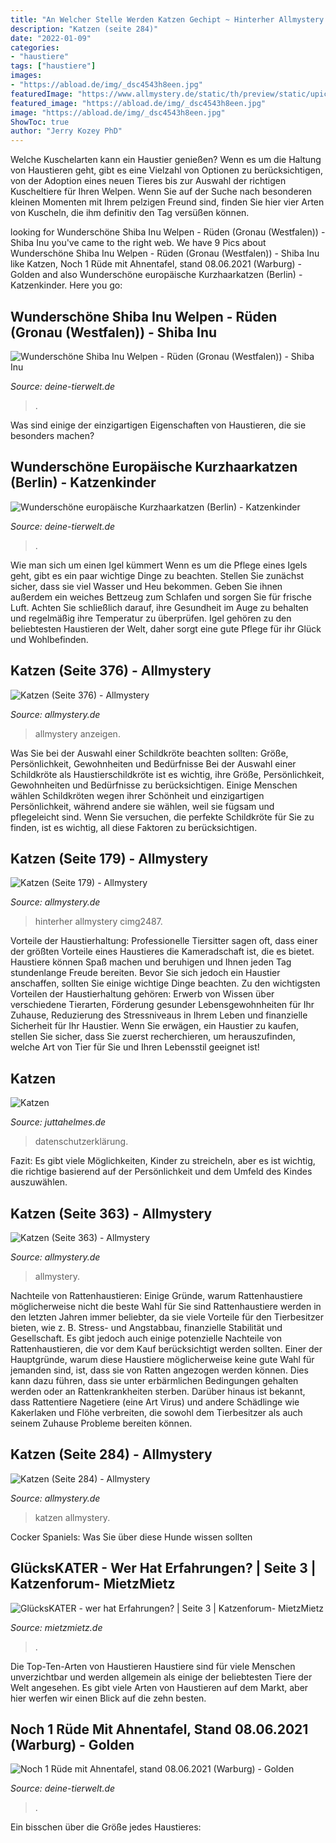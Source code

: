 ```yaml
---
title: "An Welcher Stelle Werden Katzen Gechipt ~ Hinterher Allmystery Cimg2487"
description: "Katzen (seite 284)"
date: "2022-01-09"
categories:
- "haustiere"
tags: ["haustiere"]
images:
- "https://abload.de/img/_dsc4543h8een.jpg"
featuredImage: "https://www.allmystery.de/static/th/preview/static/upics/a2d185_20140830_115008.jpg_conv.jpg"
featured_image: "https://abload.de/img/_dsc4543h8een.jpg"
image: "https://abload.de/img/_dsc4543h8een.jpg"
ShowToc: true
author: "Jerry Kozey PhD"
---
```



Welche Kuschelarten kann ein Haustier genießen?
Wenn es um die Haltung von Haustieren geht, gibt es eine Vielzahl von Optionen zu berücksichtigen, von der Adoption eines neuen Tieres bis zur Auswahl der richtigen Kuscheltiere für Ihren Welpen. Wenn Sie auf der Suche nach besonderen kleinen Momenten mit Ihrem pelzigen Freund sind, finden Sie hier vier Arten von Kuscheln, die ihm definitiv den Tag versüßen können.

	

		
looking for Wunderschöne Shiba Inu Welpen - Rüden (Gronau (Westfalen)) - Shiba Inu you've came to the right web. We have 9 Pics about Wunderschöne Shiba Inu Welpen - Rüden (Gronau (Westfalen)) - Shiba Inu like Katzen, Noch 1 Rüde mit Ahnentafel, stand 08.06.2021 (Warburg) - Golden and also Wunderschöne europäische Kurzhaarkatzen (Berlin) - Katzenkinder. Here you go:
		
    
## Wunderschöne Shiba Inu Welpen - Rüden (Gronau (Westfalen)) - Shiba Inu

<img loading=lazy src="https://www.deine-tierwelt.de/fotos/127761029_760x570.jpg" onerror="this.onerror=null;this.src='https://tse3.mm.bing.net/th?id=OIP.PaKNPmxXNTtzgrqyv2pv0QHaFj&amp;pid=15.1';" alt="Wunderschöne Shiba Inu Welpen - Rüden (Gronau (Westfalen)) - Shiba Inu">

_Source: deine-tierwelt.de_

>. 

	

Was sind einige der einzigartigen Eigenschaften von Haustieren, die sie besonders machen?

    
## Wunderschöne Europäische Kurzhaarkatzen (Berlin) - Katzenkinder

<img loading=lazy src="https://www.deine-tierwelt.de/fotos/128059139_xl.jpg" onerror="this.onerror=null;this.src='https://tse4.mm.bing.net/th?id=OIP.jh5okR2S4u62SiuYiorc3AHaGT&amp;pid=15.1';" alt="Wunderschöne europäische Kurzhaarkatzen (Berlin) - Katzenkinder">

_Source: deine-tierwelt.de_

>. 

	

Wie man sich um einen Igel kümmert
Wenn es um die Pflege eines Igels geht, gibt es ein paar wichtige Dinge zu beachten. Stellen Sie zunächst sicher, dass sie viel Wasser und Heu bekommen. Geben Sie ihnen außerdem ein weiches Bettzeug zum Schlafen und sorgen Sie für frische Luft. Achten Sie schließlich darauf, ihre Gesundheit im Auge zu behalten und regelmäßig ihre Temperatur zu überprüfen. Igel gehören zu den beliebtesten Haustieren der Welt, daher sorgt eine gute Pflege für ihr Glück und Wohlbefinden.

    
## Katzen (Seite 376) - Allmystery

<img loading=lazy src="https://www.allmystery.de/static/th/preview/static/upics/130e8d_11989205_1043435869049258_463897242_o.jpg_conv.jpg" onerror="this.onerror=null;this.src='https://tse4.mm.bing.net/th?id=OIP.oCYjmb5O4dwlOX-NTkDo-wHaFj&amp;pid=15.1';" alt="Katzen (Seite 376) - Allmystery">

_Source: allmystery.de_

>allmystery anzeigen. 

	

Was Sie bei der Auswahl einer Schildkröte beachten sollten: Größe, Persönlichkeit, Gewohnheiten und Bedürfnisse
Bei der Auswahl einer Schildkröte als Haustierschildkröte ist es wichtig, ihre Größe, Persönlichkeit, Gewohnheiten und Bedürfnisse zu berücksichtigen. Einige Menschen wählen Schildkröten wegen ihrer Schönheit und einzigartigen Persönlichkeit, während andere sie wählen, weil sie fügsam und pflegeleicht sind. Wenn Sie versuchen, die perfekte Schildkröte für Sie zu finden, ist es wichtig, all diese Faktoren zu berücksichtigen.

    
## Katzen (Seite 179) - Allmystery

<img loading=lazy src="https://www.allmystery.de/static/th/preview/dateien/59854,1367349768,CIMG2487.JPG_conv.jpg" onerror="this.onerror=null;this.src='https://tse2.mm.bing.net/th?id=OIP.di65tWzhvY71NI6vMy1kBgHaFj&amp;pid=15.1';" alt="Katzen (Seite 179) - Allmystery">

_Source: allmystery.de_

>hinterher allmystery cimg2487. 

	

Vorteile der Haustierhaltung:
Professionelle Tiersitter sagen oft, dass einer der größten Vorteile eines Haustieres die Kameradschaft ist, die es bietet. Haustiere können Spaß machen und beruhigen und Ihnen jeden Tag stundenlange Freude bereiten. Bevor Sie sich jedoch ein Haustier anschaffen, sollten Sie einige wichtige Dinge beachten. Zu den wichtigsten Vorteilen der Haustierhaltung gehören: Erwerb von Wissen über verschiedene Tierarten, Förderung gesunder Lebensgewohnheiten für Ihr Zuhause, Reduzierung des Stressniveaus in Ihrem Leben und finanzielle Sicherheit für Ihr Haustier. Wenn Sie erwägen, ein Haustier zu kaufen, stellen Sie sicher, dass Sie zuerst recherchieren, um herauszufinden, welche Art von Tier für Sie und Ihren Lebensstil geeignet ist!

    
## Katzen

<img loading=lazy src="https://www.juttahelmes.de/files/img_6654.jpg" onerror="this.onerror=null;this.src='https://tse4.mm.bing.net/th?id=OIP.eipZ98QWlUOa-XXaq-f8XQHaE7&amp;pid=15.1';" alt="Katzen">

_Source: juttahelmes.de_

>datenschutzerklärung. 

	

Fazit: Es gibt viele Möglichkeiten, Kinder zu streicheln, aber es ist wichtig, die richtige basierend auf der Persönlichkeit und dem Umfeld des Kindes auszuwählen.

    
## Katzen (Seite 363) - Allmystery

<img loading=lazy src="https://www.allmystery.de/static/upics/121bdb_Screen_Shot_2016-01-03_at_14.26.02.png" onerror="this.onerror=null;this.src='https://tse1.mm.bing.net/th?id=OIP.7OO2Bz46q4j9I_nGx16zwAHaA8&amp;pid=15.1';" alt="Katzen (Seite 363) - Allmystery">

_Source: allmystery.de_

>allmystery. 

	

Nachteile von Rattenhaustieren: Einige Gründe, warum Rattenhaustiere möglicherweise nicht die beste Wahl für Sie sind
Rattenhaustiere werden in den letzten Jahren immer beliebter, da sie viele Vorteile für den Tierbesitzer bieten, wie z. B. Stress- und Angstabbau, finanzielle Stabilität und Gesellschaft. Es gibt jedoch auch einige potenzielle Nachteile von Rattenhaustieren, die vor dem Kauf berücksichtigt werden sollten. Einer der Hauptgründe, warum diese Haustiere möglicherweise keine gute Wahl für jemanden sind, ist, dass sie von Ratten angezogen werden können. Dies kann dazu führen, dass sie unter erbärmlichen Bedingungen gehalten werden oder an Rattenkrankheiten sterben. Darüber hinaus ist bekannt, dass Rattentiere Nagetiere (eine Art Virus) und andere Schädlinge wie Kakerlaken und Flöhe verbreiten, die sowohl dem Tierbesitzer als auch seinem Zuhause Probleme bereiten können.

    
## Katzen (Seite 284) - Allmystery

<img loading=lazy src="https://www.allmystery.de/static/th/preview/static/upics/a2d185_20140830_115008.jpg_conv.jpg" onerror="this.onerror=null;this.src='https://tse3.mm.bing.net/th?id=OIP.vDlQQvcvl27Zu-ysNKy4-wHaEK&amp;pid=15.1';" alt="Katzen (Seite 284) - Allmystery">

_Source: allmystery.de_

>katzen allmystery. 

	

Cocker Spaniels: Was Sie über diese Hunde wissen sollten

    
## GlücksKATER - Wer Hat Erfahrungen? | Seite 3 | Katzenforum- MietzMietz

<img loading=lazy src="https://abload.de/img/_dsc4543h8een.jpg" onerror="this.onerror=null;this.src='https://tse3.mm.bing.net/th?id=OIP.r9aRnwDDv6Uzc4Tlk6JBwwHaE7&amp;pid=15.1';" alt="GlücksKATER - wer hat Erfahrungen? | Seite 3 | Katzenforum- MietzMietz">

_Source: mietzmietz.de_

>. 

	

Die Top-Ten-Arten von Haustieren
Haustiere sind für viele Menschen unverzichtbar und werden allgemein als einige der beliebtesten Tiere der Welt angesehen. Es gibt viele Arten von Haustieren auf dem Markt, aber hier werfen wir einen Blick auf die zehn besten.

    
## Noch 1 Rüde Mit Ahnentafel, Stand 08.06.2021 (Warburg) - Golden

<img loading=lazy src="https://www.deine-tierwelt.de/fotos/127586984_xl.jpg" onerror="this.onerror=null;this.src='https://tse2.mm.bing.net/th?id=OIP.sgJ3gHECTYCMsqnKnOgQXwHaJ6&amp;pid=15.1';" alt="Noch 1 Rüde mit Ahnentafel, stand 08.06.2021 (Warburg) - Golden">

_Source: deine-tierwelt.de_

>. 

	

Ein bisschen über die Größe jedes Haustieres:

